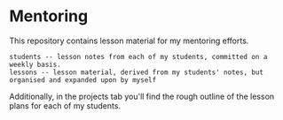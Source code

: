 # Mentoring

This repository contains lesson material for my mentoring efforts.

```
students -- lesson notes from each of my students, committed on a weekly basis.
lessons -- lesson material, derived from my students' notes, but organised and expanded upon by myself
```

Additionally, in the projects tab you'll find the rough outline of the lesson plans for each of my students.
